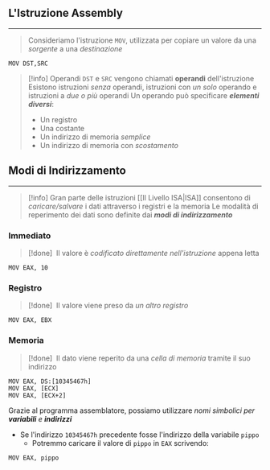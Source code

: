 ## L'Istruzione Assembly
---
> Consideriamo l'istruzione `MOV`, utilizzata per copiare un valore da una *sorgente* a una *destinazione*

```assembly
MOV DST,SRC
```

>[!info] Operandi
>`DST` e `SRC` vengono chiamati **operandi** dell'istruzione
>Esistono istruzioni *senza* operandi, istruzioni con *un solo* operando e istruzioni a *due o più* operandi
>Un operando può specificare ***elementi diversi***:
>- Un registro
>- Una costante
>- Un indirizzo di memoria *semplice*
>- Un indirizzo di memoria con *scostamento*

## Modi di Indirizzamento
---
>[!info]
>Gran parte delle istruzioni [[Il Livello ISA|ISA]] consentono di *caricare/salvare* i dati attraverso i registri e la memoria
>Le modalità di reperimento dei dati sono definite dai ***modi di indirizzamento***


### Immediato
>[!done] ‎ 
>Il valore è *codificato direttamente nell'istruzione* appena letta

```assembly
MOV EAX, 10
```

### Registro
>[!done] ‎ 
>Il valore viene preso da *un altro registro*

```assembly
MOV EAX, EBX
```

### Memoria
>[!done] ‎ 
>Il dato viene reperito da una *cella di memoria* tramite il suo indirizzo

```assembly
MOV EAX, DS:[10345467h]
MOV EAX, [ECX]
MOV EAX, [ECX+2]
```

Grazie al programma assemblatore, possiamo utilizzare *nomi simbolici per **variabili** e **indirizzi***
- Se l'indirizzo `10345467h` precedente fosse l'indirizzo della variabile `pippo`
	- Potremmo caricare il valore di `pippo` in `EAX` scrivendo:

```assembly
MOV EAX, pippo
```